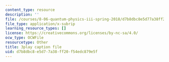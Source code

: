 ```yaml
---
content_type: resource
description: ''
file: /courses/8-06-quantum-physics-iii-spring-2018/d7b8dbc8e5d77a38ff20f54edc879e5f_A4-kg_F34qc.srt
file_type: application/x-subrip
learning_resource_types: []
license: https://creativecommons.org/licenses/by-nc-sa/4.0/
ocw_type: OCWFile
resourcetype: Other
title: 3play caption file
uid: d7b8dbc8-e5d7-7a38-ff20-f54edc879e5f
---
```

